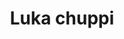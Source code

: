 ---
layout: post
categories: sounds
title: Luka chuppi
link: "https://www.youtube.com/embed/k5qhBM3KJY8"
small:  Moms are great, I miss mine.
---